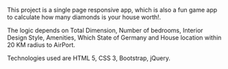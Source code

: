 This project is a single page responsive app, which is also a fun game app to calculate how many diamonds is your house worth!.

The logic depends on Total Dimension, Number of bedrooms, Interior Design Style, Amenities, Which State of Germany and House location within 20 KM radius to AirPort.
 
Technologies used are HTML 5, CSS 3, Bootstrap, jQuery.